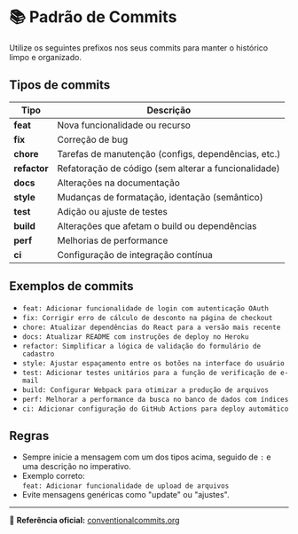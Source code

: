 # 📚 Padrão de Commits 

Utilize os seguintes prefixos nos seus commits para manter o histórico limpo e organizado.

## Tipos de commits

| Tipo       | Descrição                                              |
|------------|--------------------------------------------------------|
| **feat**   | Nova funcionalidade ou recurso                        |
| **fix**    | Correção de bug                                        |
| **chore**  | Tarefas de manutenção (configs, dependências, etc.)    |
| **refactor** | Refatoração de código (sem alterar a funcionalidade)  |
| **docs**   | Alterações na documentação                             |
| **style**  | Mudanças de formatação, identação (semântico)          |
| **test**   | Adição ou ajuste de testes                             |
| **build**  | Alterações que afetam o build ou dependências          |
| **perf**   | Melhorias de performance                               |
| **ci**     | Configuração de integração contínua                    |

## Exemplos de commits

- `feat: Adicionar funcionalidade de login com autenticação OAuth`
- `fix: Corrigir erro de cálculo de desconto na página de checkout`
- `chore: Atualizar dependências do React para a versão mais recente`
- `docs: Atualizar README com instruções de deploy no Heroku`
- `refactor: Simplificar a lógica de validação do formulário de cadastro`
- `style: Ajustar espaçamento entre os botões na interface do usuário`
- `test: Adicionar testes unitários para a função de verificação de e-mail`
- `build: Configurar Webpack para otimizar a produção de arquivos`
- `perf: Melhorar a performance da busca no banco de dados com índices`
- `ci: Adicionar configuração do GitHub Actions para deploy automático`

## Regras

- Sempre inicie a mensagem com um dos tipos acima, seguido de `:` e uma descrição no imperativo.
- Exemplo correto:  
  `feat: Adicionar funcionalidade de upload de arquivos`
- Evite mensagens genéricas como "update" ou "ajustes".

---

🔗 **Referência oficial:** [conventionalcommits.org](https://www.conventionalcommits.org/pt-br/v1.0.0/)
